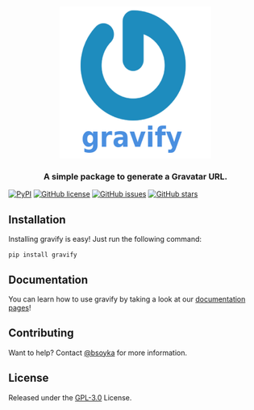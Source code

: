 <div align="center">
  <img src="logo.png" style="height: 300px; width: 300px;">
  <h3><b><span color="Blue">A simple package to generate a Gravatar URL.</span></b></h3>
</div>

[![PyPI](https://img.shields.io/pypi/v/gravify)](https://pypi.org/project/gravify/)
[![GitHub license](https://img.shields.io/github/license/bsoyka/gravify)](https://github.com/bsoyka/gravify/blob/master/LICENSE)
[![GitHub issues](https://img.shields.io/github/issues/bsoyka/gravify)](https://github.com/bsoyka/gravify/issues)
[![GitHub stars](https://img.shields.io/github/stars/bsoyka/gravify)](https://github.com/bsoyka/gravify/stargazers)

## Installation

Installing gravify is easy! Just run the following command:

```
pip install gravify
```

## Documentation

You can learn how to use gravify by taking a look at our [documentation pages](https://bsoyka.gitbook.io/gravify/)!

## Contributing

Want to help? Contact [@bsoyka](https://github.com/bsoyka) for more information.

## License

Released under the [GPL-3.0](LICENSE) License.

